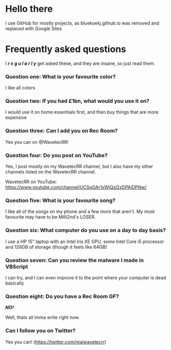 #  Hello there

I use GitHub for mostly projects, as bluekoekj.github.io was removed and replaced with Google Sites

# Frequently asked questions

I ***r e g u l a r l y*** get asked these, and they are insane, so just read them.

### Question one: What is your favourite color?

I like all colors

### Question two: If you had £1bn, what would you use it on?

I would use it on home essentials first, and then buy things that are more expensive

### Question three: Can I add you on Rec Room?

Yes you can on @WavetecRR! 

### Question four: Do you post on YouTube?

Yes, I post mostly on my WavetecRR channel, but I also have my other channels listed on the WavetecRR channel. 

WavetecRR on YouTube: https://www.youtube.com/channel/UCSqGAr1xWjQsl2zDPAiDPNw/

### Question five: What is your favourite song?

I like all of the songs on my phone and a few more that aren't. My most favourite may have to be Milli2nd's LOSER.

### Question six: What computer do you use on a day to day basis?

I use a HP 15" laptop with an Intel Iris XE GPU, some Intel Core i5 processor and 128GB of storage (though it feels like 64GB)

### Question seven: Can you review the malware I made in VBScript

I can try, and I can even improve it to the point where your computer is dead basically

### Question eight: Do you have a Rec Room GF?

***NO!***

Well, thats all imma write right now.

### Can I follow you on Twitter?

Yes you can! (https://twitter.com/realwavetecrr)

